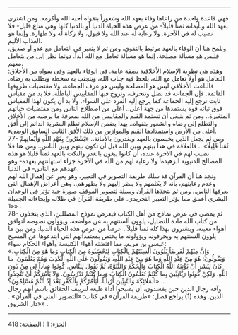 ------------------------------------------------------------------------

فهي قاعدة واحدة من راعاها وفاء بعهد الله وشعوراً بتقواه أحبه الله وأكرمه.
ومن اشترى بعهد الله وبأيمانه ثمناً قليلاً- من عرض هذه الحياة الدنيا أو
بالدنيا كلها وهي متاع قليل- فلا نصيب له في الآخرة. ولا رعاية له عند الله
ولا قبول، ولا زكاة له ولا طهارة. وإنما هو العذاب الأليم.  
ونلمح هنا أن الوفاء بالعهد مرتبط بالتقوى. ومن ثم لا يتغير في التعامل مع
عدو أو صديق. فليس هو مسألة مصلحة. إنما هو مسألة تعامل مع الله أبداً.
دونما نظر إلى من يتعامل معهم.  
وهذه هي نظرية الإسلام الأخلاقية بصفة عامة. في الوفاء بالعهد وفي سواه من
الأخلاق: التعامل هو أولاً تعامل مع الله، يلحظ فيه جناب الله، ويتجنب به
سخطه ويطلب به رضاه. فالباعث الأخلاقي ليس هو المصلحة وليس هو عرف الجماعة،
ولا مقتضيات ظروفها القائمة. فإن الجماعة قد تضل وتنحرف، وتروج فيها
المقاييس الباطلة. فلا بد من مقياس ثابت ترجع إليه الجماعة كما يرجع إليه
الفرد على السواء. ولا بد أن يكون لهذا المقياس فوق ثباته قوة يستمدها من
جهة أعلى.. أعلى من اصطلاح الناس ومن مقتضيات حياتهم المتغيرة.. ومن ثم
ينبغي أن تستمد القيم والمقاييس من الله بمعرفة ما يرضيه من الأخلاق
والتطلع إلى رضاه والشعور بتقواه.. بهذا يضمن الإسلام تطلع البشرية الدائم
إلى أفق أعلى من الأرض واستمدادها القيم والموازين من ذلك الأفق الثابت
السامق الوضيء.  
77- ومن ثم يجعل الذين يخيسون بالعهد ويغدرون بالأمانة.. «يَشْتَرُونَ بِعَهْدِ اللَّهِ
وَأَيْمانِهِمْ ثَمَناً قَلِيلًا» .. فالعلاقة في هذا بينهم وبين الله قبل أن تكون
بينهم وبين الناس.. ومن هنا فلا نصيب لهم في الآخرة عنده، أن كانوا يبغون
بالغدر والنكث بالعهد ثمناً قليلا هو هذه المصالح الدنيوية الزهيدة! ولا
رعاية لهم من الله في الآخرة جزاء استهانتهم بعهده- وهو عهدهم مع الناس- في
الدنيا.  
ونجد هنا أن القرآن قد سلك طريقة التصوير في التعبير. وهو يعبر عن إهمال
الله لهم وعدم رعايتهم، بأنه لا يكلمهم ولا ينظر إليهم ولا يطهرهم.. وهي
أعراض الإهمال التي يعرفها الناس.. ومن ثم يتخذها القرآن وسيلة لتصوير
الموقف صورة حية تؤثر في الوجدان البشري أعمق مما يؤثر التعبير التجريدي.
على طريقة القرآن في ظلاله وإيحاءاته الجميلة «1» .  
78- ثم يمضي في عرض نماذج من أهل الكتاب فيعرض نموذج المضللين، الذي يتخذون
من كتاب الله مادة للتضليل، يلوون ألسنتهم به عن مواضعه، ويؤولون نصوصه
لتوافق أهواء معينة، ويشترون بهذا كله ثمناً قليلاً.. عرضاً من عرض هذه الحياة
الدنيا: ومن بين ما يلوون السنتهم به ويحرفونه ويؤولونه ما يختص بمعتقداتهم
التي ابتدعوها عن المسيح عيسى بن مريم، مما اقتضته أهواء الكنيسة وأهواء
الحكام سواء:  
«وَإِنَّ مِنْهُمْ لَفَرِيقاً يَلْوُونَ أَلْسِنَتَهُمْ بِالْكِتابِ لِتَحْسَبُوهُ مِنَ الْكِتابِ وَما هُوَ مِنَ
الْكِتابِ، وَيَقُولُونَ: هُوَ مِنْ عِنْدِ اللَّهِ وَما هُوَ مِنْ عِنْدِ اللَّهِ، وَيَقُولُونَ عَلَى اللَّهِ
الْكَذِبَ وَهُمْ يَعْلَمُونَ. ما كانَ لِبَشَرٍ أَنْ يُؤْتِيَهُ اللَّهُ الْكِتابَ وَالْحُكْمَ وَالنُّبُوَّةَ، ثُمَّ
يَقُولَ لِلنَّاسِ. كُونُوا عِباداً لِي مِنْ دُونِ اللَّهِ. وَلكِنْ كُونُوا رَبَّانِيِّينَ بِما كُنْتُمْ
تُعَلِّمُونَ الْكِتابَ وَبِما كُنْتُمْ تَدْرُسُونَ. وَلا يَأْمُرَكُمْ أَنْ تَتَّخِذُوا الْمَلائِكَةَ وَالنَّبِيِّينَ
أَرْباباً. أَيَأْمُرُكُمْ بِالْكُفْرِ بَعْدَ إِذْ أَنْتُمْ مُسْلِمُونَ؟» ..  
وآفة رجال الدين حين يفسدون، أن يصبحوا أداة طيعة لتزييف الحقائق باسم أنهم
رجال الدين. وهذه (1) يراجع فصل: «طريقة القرآن» في كتاب: «التصوير الفني
في القرآن» . «دار الشروق» .

------------------------------------------------------------------------

الجزء: 1 ¦ الصفحة: 418
